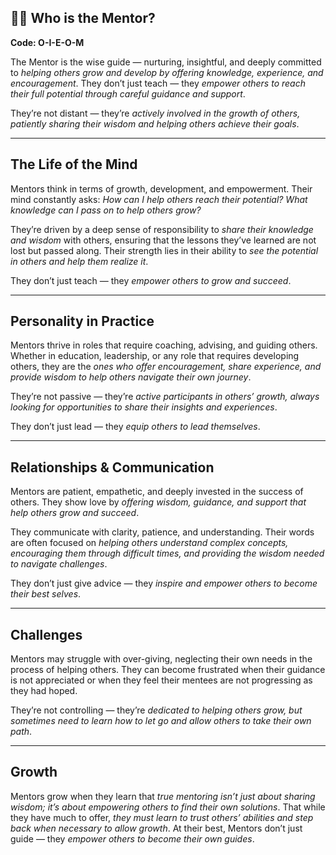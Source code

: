 ## 👩‍🏫 Who is the Mentor?  
**Code: O-I-E-O-M**

The Mentor is the wise guide — nurturing, insightful, and deeply committed to *helping others grow and develop by offering knowledge, experience, and encouragement*. They don’t just teach — they *empower others to reach their full potential through careful guidance and support*.

They’re not distant — they’re *actively involved in the growth of others, patiently sharing their wisdom and helping others achieve their goals*.

---

## The Life of the Mind

Mentors think in terms of growth, development, and empowerment. Their mind constantly asks: *How can I help others reach their potential? What knowledge can I pass on to help others grow?*

They’re driven by a deep sense of responsibility to *share their knowledge and wisdom* with others, ensuring that the lessons they’ve learned are not lost but passed along. Their strength lies in their ability to *see the potential in others and help them realize it*.

They don’t just teach — they *empower others to grow and succeed*.

---

## Personality in Practice

Mentors thrive in roles that require coaching, advising, and guiding others. Whether in education, leadership, or any role that requires developing others, they are the *ones who offer encouragement, share experience, and provide wisdom to help others navigate their own journey*.

They’re not passive — they’re *active participants in others’ growth, always looking for opportunities to share their insights and experiences*.

They don’t just lead — they *equip others to lead themselves*.

---

## Relationships & Communication

Mentors are patient, empathetic, and deeply invested in the success of others. They show love by *offering wisdom, guidance, and support that help others grow and succeed*.

They communicate with clarity, patience, and understanding. Their words are often focused on *helping others understand complex concepts, encouraging them through difficult times, and providing the wisdom needed to navigate challenges*.

They don’t just give advice — they *inspire and empower others to become their best selves*.

---

## Challenges

Mentors may struggle with over-giving, neglecting their own needs in the process of helping others. They can become frustrated when their guidance is not appreciated or when they feel their mentees are not progressing as they had hoped.

They’re not controlling — they’re *dedicated to helping others grow, but sometimes need to learn how to let go and allow others to take their own path*.

---

## Growth

Mentors grow when they learn that *true mentoring isn’t just about sharing wisdom; it’s about empowering others to find their own solutions*. That while they have much to offer, *they must learn to trust others’ abilities and step back when necessary to allow growth*. At their best, Mentors don’t just guide — they *empower others to become their own guides*.
